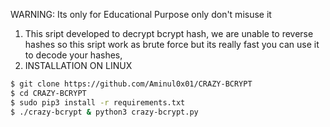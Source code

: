  WARNING: Its only for Educational Purpose only don't misuse it

1. This sript developed to decrypt bcrypt hash, we are unable to reverse hashes so this sript work as brute force but its really fast you can use it to decode your hashes,
2. INSTALLATION ON LINUX

```sh
$ git clone https://github.com/Aminul0x01/CRAZY-BCRYPT
$ cd CRAZY-BCRYPT
$ sudo pip3 install -r requirements.txt
$ ./crazy-bcrypt & python3 crazy-bcrypt.py
